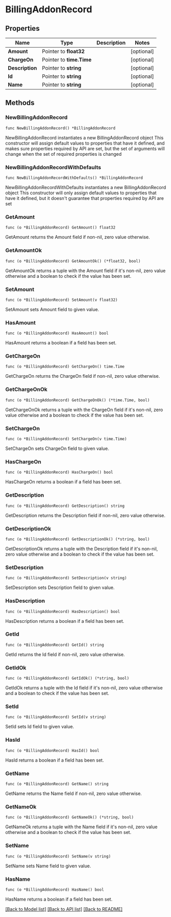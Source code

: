 # BillingAddonRecord

## Properties

Name | Type | Description | Notes
------------ | ------------- | ------------- | -------------
**Amount** | Pointer to **float32** |  | [optional] 
**ChargeOn** | Pointer to **time.Time** |  | [optional] 
**Description** | Pointer to **string** |  | [optional] 
**Id** | Pointer to **string** |  | [optional] 
**Name** | Pointer to **string** |  | [optional] 

## Methods

### NewBillingAddonRecord

`func NewBillingAddonRecord() *BillingAddonRecord`

NewBillingAddonRecord instantiates a new BillingAddonRecord object
This constructor will assign default values to properties that have it defined,
and makes sure properties required by API are set, but the set of arguments
will change when the set of required properties is changed

### NewBillingAddonRecordWithDefaults

`func NewBillingAddonRecordWithDefaults() *BillingAddonRecord`

NewBillingAddonRecordWithDefaults instantiates a new BillingAddonRecord object
This constructor will only assign default values to properties that have it defined,
but it doesn't guarantee that properties required by API are set

### GetAmount

`func (o *BillingAddonRecord) GetAmount() float32`

GetAmount returns the Amount field if non-nil, zero value otherwise.

### GetAmountOk

`func (o *BillingAddonRecord) GetAmountOk() (*float32, bool)`

GetAmountOk returns a tuple with the Amount field if it's non-nil, zero value otherwise
and a boolean to check if the value has been set.

### SetAmount

`func (o *BillingAddonRecord) SetAmount(v float32)`

SetAmount sets Amount field to given value.

### HasAmount

`func (o *BillingAddonRecord) HasAmount() bool`

HasAmount returns a boolean if a field has been set.

### GetChargeOn

`func (o *BillingAddonRecord) GetChargeOn() time.Time`

GetChargeOn returns the ChargeOn field if non-nil, zero value otherwise.

### GetChargeOnOk

`func (o *BillingAddonRecord) GetChargeOnOk() (*time.Time, bool)`

GetChargeOnOk returns a tuple with the ChargeOn field if it's non-nil, zero value otherwise
and a boolean to check if the value has been set.

### SetChargeOn

`func (o *BillingAddonRecord) SetChargeOn(v time.Time)`

SetChargeOn sets ChargeOn field to given value.

### HasChargeOn

`func (o *BillingAddonRecord) HasChargeOn() bool`

HasChargeOn returns a boolean if a field has been set.

### GetDescription

`func (o *BillingAddonRecord) GetDescription() string`

GetDescription returns the Description field if non-nil, zero value otherwise.

### GetDescriptionOk

`func (o *BillingAddonRecord) GetDescriptionOk() (*string, bool)`

GetDescriptionOk returns a tuple with the Description field if it's non-nil, zero value otherwise
and a boolean to check if the value has been set.

### SetDescription

`func (o *BillingAddonRecord) SetDescription(v string)`

SetDescription sets Description field to given value.

### HasDescription

`func (o *BillingAddonRecord) HasDescription() bool`

HasDescription returns a boolean if a field has been set.

### GetId

`func (o *BillingAddonRecord) GetId() string`

GetId returns the Id field if non-nil, zero value otherwise.

### GetIdOk

`func (o *BillingAddonRecord) GetIdOk() (*string, bool)`

GetIdOk returns a tuple with the Id field if it's non-nil, zero value otherwise
and a boolean to check if the value has been set.

### SetId

`func (o *BillingAddonRecord) SetId(v string)`

SetId sets Id field to given value.

### HasId

`func (o *BillingAddonRecord) HasId() bool`

HasId returns a boolean if a field has been set.

### GetName

`func (o *BillingAddonRecord) GetName() string`

GetName returns the Name field if non-nil, zero value otherwise.

### GetNameOk

`func (o *BillingAddonRecord) GetNameOk() (*string, bool)`

GetNameOk returns a tuple with the Name field if it's non-nil, zero value otherwise
and a boolean to check if the value has been set.

### SetName

`func (o *BillingAddonRecord) SetName(v string)`

SetName sets Name field to given value.

### HasName

`func (o *BillingAddonRecord) HasName() bool`

HasName returns a boolean if a field has been set.


[[Back to Model list]](../README.md#documentation-for-models) [[Back to API list]](../README.md#documentation-for-api-endpoints) [[Back to README]](../README.md)


